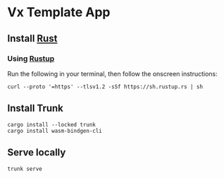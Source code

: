 # Vx Template App

## Install [Rust](https://www.rust-lang.org/)

### Using [Rustup](https://rustup.rs/)
Run the following in your terminal, then follow the onscreen instructions:

```
curl --proto '=https' --tlsv1.2 -sSf https://sh.rustup.rs | sh
```

## Install  Trunk
```
cargo install --locked trunk
cargo install wasm-bindgen-cli
```

## Serve locally
```
trunk serve
```
